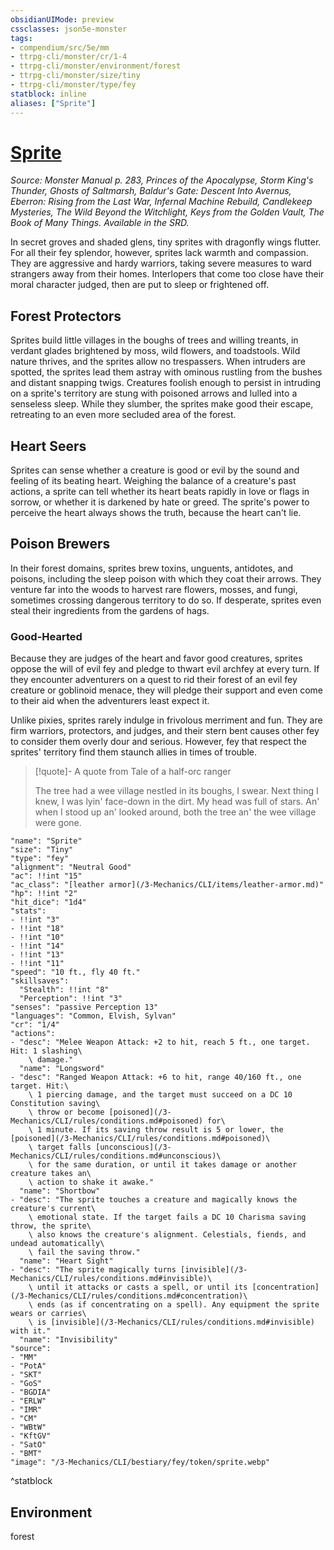 ```yaml
---
obsidianUIMode: preview
cssclasses: json5e-monster
tags:
- compendium/src/5e/mm
- ttrpg-cli/monster/cr/1-4
- ttrpg-cli/monster/environment/forest
- ttrpg-cli/monster/size/tiny
- ttrpg-cli/monster/type/fey
statblock: inline
aliases: ["Sprite"]
---
```

# [Sprite](3-Mechanics\CLI\bestiary\fey/sprite.md)
*Source: Monster Manual p. 283, Princes of the Apocalypse, Storm King's Thunder, Ghosts of Saltmarsh, Baldur's Gate: Descent Into Avernus, Eberron: Rising from the Last War, Infernal Machine Rebuild, Candlekeep Mysteries, The Wild Beyond the Witchlight, Keys from the Golden Vault, The Book of Many Things. Available in the SRD.*  

In secret groves and shaded glens, tiny sprites with dragonfly wings flutter. For all their fey splendor, however, sprites lack warmth and compassion. They are aggressive and hardy warriors, taking severe measures to ward strangers away from their homes. Interlopers that come too close have their moral character judged, then are put to sleep or frightened off.

## Forest Protectors

Sprites build little villages in the boughs of trees and willing treants, in verdant glades brightened by moss, wild flowers, and toadstools. Wild nature thrives, and the sprites allow no trespassers. When intruders are spotted, the sprites lead them astray with ominous rustling from the bushes and distant snapping twigs. Creatures foolish enough to persist in intruding on a sprite's territory are stung with poisoned arrows and lulled into a senseless sleep. While they slumber, the sprites make good their escape, retreating to an even more secluded area of the forest.

## Heart Seers

Sprites can sense whether a creature is good or evil by the sound and feeling of its beating heart. Weighing the balance of a creature's past actions, a sprite can tell whether its heart beats rapidly in love or flags in sorrow, or whether it is darkened by hate or greed. The sprite's power to perceive the heart always shows the truth, because the heart can't lie.

## Poison Brewers

In their forest domains, sprites brew toxins, unguents, antidotes, and poisons, including the sleep poison with which they coat their arrows. They venture far into the woods to harvest rare flowers, mosses, and fungi, sometimes crossing dangerous territory to do so. If desperate, sprites even steal their ingredients from the gardens of hags.

### Good-Hearted

Because they are judges of the heart and favor good creatures, sprites oppose the will of evil fey and pledge to thwart evil archfey at every turn. If they encounter adventurers on a quest to rid their forest of an evil fey creature or goblinoid menace, they will pledge their support and even come to their aid when the adventurers least expect it.

Unlike pixies, sprites rarely indulge in frivolous merriment and fun. They are firm warriors, protectors, and judges, and their stern bent causes other fey to consider them overly dour and serious. However, fey that respect the sprites' territory find them staunch allies in times of trouble.

> [!quote]- A quote from Tale of a half-orc ranger  
> 
> The tree had a wee village nestled in its boughs, I swear. Next thing I knew, I was lyin' face-down in the dirt. My head was full of stars. An' when I stood up an' looked around, both the tree an' the wee village were gone.


```statblock
"name": "Sprite"
"size": "Tiny"
"type": "fey"
"alignment": "Neutral Good"
"ac": !!int "15"
"ac_class": "[leather armor](/3-Mechanics/CLI/items/leather-armor.md)"
"hp": !!int "2"
"hit_dice": "1d4"
"stats":
- !!int "3"
- !!int "18"
- !!int "10"
- !!int "14"
- !!int "13"
- !!int "11"
"speed": "10 ft., fly 40 ft."
"skillsaves":
  "Stealth": !!int "8"
  "Perception": !!int "3"
"senses": "passive Perception 13"
"languages": "Common, Elvish, Sylvan"
"cr": "1/4"
"actions":
- "desc": "Melee Weapon Attack: +2 to hit, reach 5 ft., one target. Hit: 1 slashing\
    \ damage."
  "name": "Longsword"
- "desc": "Ranged Weapon Attack: +6 to hit, range 40/160 ft., one target. Hit:\
    \ 1 piercing damage, and the target must succeed on a DC 10 Constitution saving\
    \ throw or become [poisoned](/3-Mechanics/CLI/rules/conditions.md#poisoned) for\
    \ 1 minute. If its saving throw result is 5 or lower, the [poisoned](/3-Mechanics/CLI/rules/conditions.md#poisoned)\
    \ target falls [unconscious](/3-Mechanics/CLI/rules/conditions.md#unconscious)\
    \ for the same duration, or until it takes damage or another creature takes an\
    \ action to shake it awake."
  "name": "Shortbow"
- "desc": "The sprite touches a creature and magically knows the creature's current\
    \ emotional state. If the target fails a DC 10 Charisma saving throw, the sprite\
    \ also knows the creature's alignment. Celestials, fiends, and undead automatically\
    \ fail the saving throw."
  "name": "Heart Sight"
- "desc": "The sprite magically turns [invisible](/3-Mechanics/CLI/rules/conditions.md#invisible)\
    \ until it attacks or casts a spell, or until its [concentration](/3-Mechanics/CLI/rules/conditions.md#concentration)\
    \ ends (as if concentrating on a spell). Any equipment the sprite wears or carries\
    \ is [invisible](/3-Mechanics/CLI/rules/conditions.md#invisible) with it."
  "name": "Invisibility"
"source":
- "MM"
- "PotA"
- "SKT"
- "GoS"
- "BGDIA"
- "ERLW"
- "IMR"
- "CM"
- "WBtW"
- "KftGV"
- "SatO"
- "BMT"
"image": "/3-Mechanics/CLI/bestiary/fey/token/sprite.webp"
```
^statblock

## Environment

forest